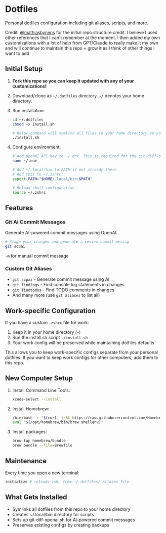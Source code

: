 # Dotfiles

Personal dotfiles configuration including git aliases, scripts, and more.

Credit: [@mathiasbynens](https://github.com/mathiasbynens/dotfiles) for the initial repo structure credit. I believe I used other references that I can't remember at the moment. I then added my own customizations with a lot of help from GPT/Claude to really make it my own and will continue to maintain this repo + grow it as I think of other things I want to add.

## Initial Setup

1. **Fork this repo so you can keep it updated with any of your customizations!**
2. Download/clone as `~/.dotfiles` directory. `~/` denotes your home directory.
3. Run installation:

   ```bash
   cd ~/.dotfiles
   chmod +x install.sh

   # below command will symlink all files to your home directory so you can keep `~/.dotfiles` directory as your source of truth/working area, albeit the symlinking will update each file.
   ./install.sh
   ```

4. Configure environment:

   ```bash
   # Add OpenAI API key to ~/.env. This is required for the git-diff-openai.sh script to work.
   nano ~/.env

   # Add ~/.local/bin to PATH if not already there
   # Add this to ~/.zshrc:
   export PATH="$HOME/.local/bin:$PATH"

   # Reload shell configuration
   source ~/.zshrc
   ```

## Features

### Git AI Commit Messages

Generate AI-powered commit messages using OpenAI:

```bash
# Stage your changes and generate a review commit messag
git scpai
```

`-m` for manual commit message

### Custom Git Aliases

- `git scpai` - Generate commit message using AI
- `git findlogs` - Find console.log statements in changes
- `git findtodos` - Find TODO comments in changes
- And many more (use `git aliases` to list all)

## Work-specific Configuration

If you have a custom `.zshrc` file for work:

1. Keep it in your home directory (`~`)
2. Run the install.sh script `./install.sh`
3. Your work config will be preserved while maintaining dotfiles defaults

This allows you to keep work-specific configs separate from your personal dotfiles. If you want to keep work configs for other computers, add them to this repo.

## New Computer Setup

1. Install Command Line Tools:

   ```bash
   xcode-select --install
   ```

2. Install Homebrew:

   ```bash
   /bin/bash -c "$(curl -fsSL https://raw.githubusercontent.com/Homebrew/install/HEAD/install.sh)"
   eval "$(/opt/homebrew/bin/brew shellenv)"
   ```

3. Install packages:
   ```bash
   brew tap homebrew/bundle
   brew bundle --file=Brewfile
   ```

## Maintenance

Every time you open a new terminal:

```bash
initialize # reloads zsh, from ~/.dotfiles/.aliases file
```

## What Gets Installed

- Symlinks all dotfiles from this repo to your home directory
- Creates ~/.local/bin directory for scripts
- Sets up git-diff-openai.sh for AI-powered commit messages
- Preserves existing configs by creating backups

